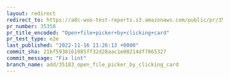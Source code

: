```yaml
---
layout: redirect
redirect_to: https://a8c-woo-test-reports.s3.amazonaws.com/public/pr/35358/e2e/index.html
pr_number: 35358
pr_title_encoded: "Open+file+picker+by+clicking+card"
pr_test_type: e2e
last_published: "2022-11-16 11:26:13 +0000"
commit_sha: 21bf5930161085ff32d28aac1e00214df7065327
commit_message: "Fix lint"
branch_name: add/35183_open_file_picker_by_clicking_card
---
```

